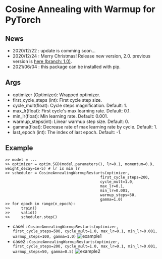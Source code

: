 # Cosine Annealing with Warmup for PyTorch

## News
- 2020/12/22 : update is comming soon...
- 2020/12/24 : Merry Christmas! Release new version, 2.0. previous version is [here (branch: 1.0)](https://github.com/katsura-jp/pytorch-cosine-annealing-with-warmup/tree/1.0).
- 2021/06/04 : this package can be installed with pip.

## Args
- optimizer (Optimizer): Wrapped optimizer.
- first_cycle_steps (int): First cycle step size.
- cycle_mult(float): Cycle steps magnification. Default: 1.
- max_lr(float): First cycle's max learning rate. Default: 0.1.
- min_lr(float): Min learning rate. Default: 0.001.
- warmup_steps(int): Linear warmup step size. Default: 0.
- gamma(float): Decrease rate of max learning rate by cycle. Default: 1.
- last_epoch (int): The index of last epoch. Default: -1.

## Example
```
>> model = ...
>> optimizer = optim.SGD(model.parameters(), lr=0.1, momentum=0.9, weight_decay=1e-5) # lr is min lr
>> scheduler = CosineAnnealingWarmupRestarts(optimizer,
                                          first_cycle_steps=200,
                                          cycle_mult=1.0,
                                          max_lr=0.1,
                                          min_lr=0.001,
                                          warmup_steps=50,
                                          gamma=1.0)
>> for epoch in range(n_epoch):
>>     train()
>>     valid()
>>     scheduler.step()
```

- case1 : `CosineAnnealingWarmupRestarts(optimizer, first_cycle_steps=500, cycle_mult=1.0, max_lr=0.1, min_lr=0.001, warmup_steps=100, gamma=1.0)`
![example1](./src/plot001.png "example1")
- case2 : `CosineAnnealingWarmupRestarts(optimizer, first_cycle_steps=200, cycle_mult=1.0, max_lr=0.1, min_lr=0.001, warmup_steps=50, gamma=0.5)`
![example2](./src/plot002.png "example2")
